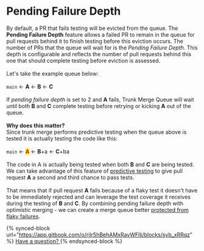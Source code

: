 # Pending Failure Depth

By default, a PR that fails testing will be evicted from the queue. The **Pending Failure Depth** feature allows a failed PR to remain in the queue for pull requests behind it to finish testing before this eviction occurs. The number of PRs that the queue will wait for is the _Pending Failure Depth._ This depth is configurable and reflects the number of pull requests behind this one that should complete testing before eviction is assessed.\
\
Let's take the example queue below:\
\
`main` <- **A** <- **B** <- **C**\
\
If _pending failure depth_ is set to 2 and **A** fails, Trunk Merge Queue will wait until both **B** and **C** complete testing before retrying or kicking **A** out of the queue.\
\
**Why does this matter?**\
Since trunk merge performs predictive testing when the queue above is tested it is actually testing the code like this:\
\
`main` <- <mark style="color:red;">**A**</mark> <- **B**+a <- **C**+ba\
\
The code in A is actually being tested when both **B** and **C** are being tested. We can take advantage of this feature of [predictive testing](predictive-testing.md) to give pull request **A** a second and third chance to pass tests.\
\
That means that if pull request **A** fails because of a flaky test it doesn't have to be immediately rejected and can leverage the test coverage it receives during the testing of **B** and **C**. By combining pending failure depth with optimistic merging - we can create a merge queue better [protected from flaky failures](anti-flake-protection.md).&#x20;

{% synced-block url="https://app.gitbook.com/o/rjlr5hBehAMxRavWFlli/blocks/syb_xRRqz" %}
[Have a question? ](https://app.gitbook.com/o/rjlr5hBehAMxRavWFlli/blocks/syb\_xRRqz)
{% endsynced-block %}

